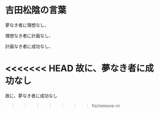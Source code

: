 # 吉田松陰の言葉

夢なき者に理想なし、

理想なき者に計画なし、

計画なき者に成功なし、

<<<<<<< HEAD
故に、夢なき者に成功なし
=======
故に、夢なき者に成功なし
>>>>>>> fix/remove-ni
